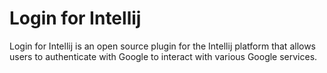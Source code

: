 # Login for Intellij

Login for Intellij is an open source plugin for the Intellij
platform that allows users to authenticate with Google to interact
with various Google services.
